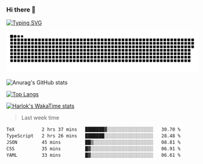 ### Hi there 👋

<!--
**wray-le/wray-lee* is a ✨ _special_ ✨ repository because its `README.md` (this file) appears on your GitHub profile.

Here are some ideas to get you started:

- 🔭 I’m currently working on ...
- 🌱 I’m currently learning ...
- 👯 I’m looking to collaborate on ...
- 🤔 I’m looking for help with ...
- 💬 Ask me about ...
- 📫 How to reach me: ...
- 😄 Pronouns: ...
- ⚡ Fun fact: ...
-->
[![Typing SVG](https://readme-typing-svg.herokuapp.com?color=91BEF0&vCenter=true&lines=This+is+Wray's+profile;A+noob+developer)](https://git.io/typing-svg)

<p align="center"><a href=#><img src="image/contributions.svg"></a></p>  

![Anurag's GitHub stats](https://github-readme-stats.vercel.app/api?username=wray-lee&show_icons=true&theme=tokyonight)


[![Top Langs](https://github-readme-stats.vercel.app/api/top-langs/?username=wray-lee&exclude_repo=wray-lee.github.io,wray-lee&layout=donut)](https://github.com/anuraghazra/github-readme-stats)


[![Harlok's WakaTime stats](https://github-readme-stats.vercel.app/api/wakatime?username=wray)](https://github.com/anuraghazra/github-readme-stats)

> Last week time

<!--START_SECTION:waka-->

```txt
TeX          2 hrs 37 mins   ███████▓░░░░░░░░░░░░░░░░░   30.70 %
TypeScript   2 hrs 26 mins   ███████░░░░░░░░░░░░░░░░░░   28.48 %
JSON         45 mins         ██▒░░░░░░░░░░░░░░░░░░░░░░   08.81 %
CSS          35 mins         █▓░░░░░░░░░░░░░░░░░░░░░░░   06.91 %
YAML         33 mins         █▓░░░░░░░░░░░░░░░░░░░░░░░   06.61 %
```

<!--END_SECTION:waka-->
